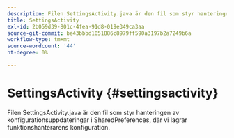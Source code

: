 ```yaml
---
description: Filen SettingsActivity.java är den fil som styr hanteringen av konfigurationsuppdateringar i SharedPreferences, där vi lagrar funktionshanterarens konfiguration.
title: SettingsActivity
exl-id: 2b059d39-801c-4fea-91d8-019e349ca3aa
source-git-commit: be43bbbd1051886c8979ff590a3197b2a7249b6a
workflow-type: tm+mt
source-wordcount: '44'
ht-degree: 0%

---
```


# SettingsActivity {#settingsactivity}

Filen SettingsActivity.java är den fil som styr hanteringen av konfigurationsuppdateringar i SharedPreferences, där vi lagrar funktionshanterarens konfiguration.
